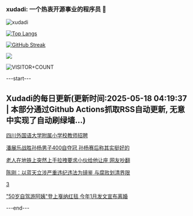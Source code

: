 ### xudadi: 一个热衷开源事业的程序员 👋

![xudadi](https://github-readme-stats-git-masterorgs-github-readme-stats-team.vercel.app/api?username=xudadi)

[![Top Langs](https://github-readme-stats.vercel.app/api/top-langs/?username=xudadi)](https://github.com/anuraghazra/github-readme-stats)

[![GitHub Streak](https://streak-stats.demolab.com?user=xudadi&locale=zh_Hans)](https://git.io/streak-stats)

![](https://raw.githubusercontent.com/xudadi/xudadi/main/assets/github-contribution-grid-snake.svg)

![VISITOR+COUNT](https://komarev.com/ghpvc/?username=xudadi&label=VISITOR+COUNT)


---start---

## Xudadi的每日更新(更新时间:2025-05-18 04:19:37 | 本部分通过Github Actions抓取RSS自动更新, 无意中实现了自动刷绿墙...)

[四川外国语大学附属小学校教师招聘](https://www.gongkaoleida.com/article/2404569)

[潘展乐战胜孙杨男子400自夺冠 孙杨赛后称其实挺好的](https://m.163.com/news/article/JVPUKNNC0514R9OJ.html)

[老人在地铁上突然上手拉拽要求小伙给他让座 网友吵翻](https://m.163.com/news/article/JVPTK0C9055040N3.html)

[陈刚：以蓝天立涉严重违纪违法为镜鉴 与腐败划清界限](https://m.163.com/news/article/JVPHTF7F051482MP.html)

[3](https://m.163.com/touch/news/sub/domestic)

["50岁自驾游阿姨"登上戛纳红毯 今年1月发文宣布离婚](https://m.163.com/news/article/JVOPABCJ051492LM.html)

---end---
